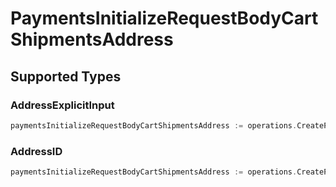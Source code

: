 # PaymentsInitializeRequestBodyCartShipmentsAddress


## Supported Types

### AddressExplicitInput

```go
paymentsInitializeRequestBodyCartShipmentsAddress := operations.CreatePaymentsInitializeRequestBodyCartShipmentsAddressExplicit(shared.AddressExplicitInput{/* values here */})
```

### AddressID

```go
paymentsInitializeRequestBodyCartShipmentsAddress := operations.CreatePaymentsInitializeRequestBodyCartShipmentsAddressID(shared.AddressID{/* values here */})
```


